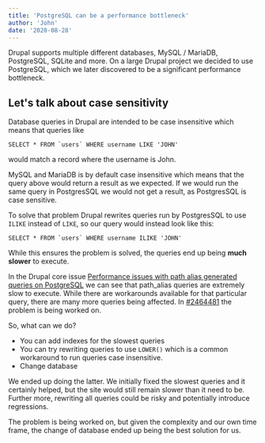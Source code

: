 ```yaml
---
title: 'PostgreSQL can be a performance bottleneck'
author: 'John'
date: '2020-08-28'
---
```


Drupal supports multiple different databases, MySQL / MariaDB, PostgreSQL, SQLite and more. On a large Drupal project we decided to use PostgreSQL, which we later discovered to be a significant performance bottleneck.

## Let's talk about case sensitivity

Database queries in Drupal are intended to be case insensitive which means that queries like

```
SELECT * FROM `users` WHERE username LIKE 'JOHN'
```

would match a record where the username is John.

MySQL and MariaDB is by default case insensitive which means that the query above would return a result as we expected. If we would run the same query in PostgresSQL we would not get a result, as PostgresSQL is case sensitive.

To solve that problem Drupal rewrites queries run by PostgresSQL to use `ILIKE` instead of `LIKE`, so our query would instead look like this:

```
SELECT * FROM `users` WHERE username ILIKE 'JOHN'
```

While this ensures the problem is solved, the queries end up being **much slower** to execute.

In the Drupal core issue [Performance issues with path alias generated queries on PostgreSQL](https://www.drupal.org/project/drupal/issues/2988018) we can see that path_alias queries are extremely slow to execute. While there are workarounds available for that particular query, there are many more queries being affected. In [#2464481](https://www.drupal.org/project/drupal/issues/2464481) the problem is being worked on.

So, what can we do?

* You can add indexes for the slowest queries
* You can try rewriting queries to use `LOWER()` which is a common workaround to run queries case insensitive.
* Change database

We ended up doing the latter. We initially fixed the slowest queries and it certainly helped, but the site would still remain slower than it need to be. Further more, rewriting all queries could be risky and potentially introduce regressions.

The problem is being worked on, but given the complexity and our own time frame, the change of database ended up being the best solution for us.